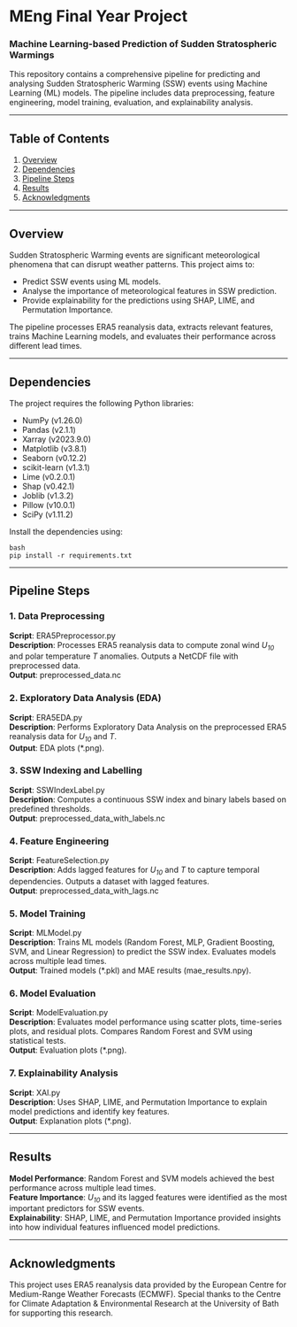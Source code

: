 # MEng Final Year Project
### Machine Learning-based Prediction of Sudden Stratospheric Warmings

This repository contains a comprehensive pipeline for predicting and analysing Sudden Stratospheric Warming (SSW) events using Machine Learning (ML) models. The pipeline includes data preprocessing, feature engineering, model training, evaluation, and explainability analysis.

---

## **Table of Contents**
1. [Overview](#overview)
2. [Dependencies](#dependencies)
3. [Pipeline Steps](#pipeline-steps)
4. [Results](#results)
5. [Acknowledgments](#acknowledgments)

---

## **Overview**
Sudden Stratospheric Warming events are significant meteorological phenomena that can disrupt weather patterns. This project aims to:
- Predict SSW events using ML models.
- Analyse the importance of meteorological features in SSW prediction.
- Provide explainability for the predictions using SHAP, LIME, and Permutation Importance.

The pipeline processes ERA5 reanalysis data, extracts relevant features, trains Machine Learning models, and evaluates their performance across different lead times.

---

## **Dependencies**
The project requires the following Python libraries:
- NumPy (v1.26.0)
- Pandas (v2.1.1)
- Xarray (v2023.9.0)
- Matplotlib (v3.8.1)
- Seaborn (v0.12.2)
- scikit-learn (v1.3.1)
- Lime (v0.2.0.1)
- Shap (v0.42.1)
- Joblib (v1.3.2)
- Pillow (v10.0.1)
- SciPy (v1.11.2)

Install the dependencies using:  
```
bash
pip install -r requirements.txt
```

---

## **Pipeline Steps**
### 1. Data Preprocessing
**Script**: ERA5Preprocessor.py  
**Description**: Processes ERA5 reanalysis data to compute zonal wind *U<sub>10</sub>* and polar temperature *T* anomalies. Outputs a NetCDF file with preprocessed data.  
**Output**: preprocessed_data.nc

### 2. Exploratory Data Analysis (EDA)
**Script**: ERA5EDA.py  
**Description**: Performs Exploratory Data Analysis on the preprocessed ERA5 reanalysis data for *U<sub>10</sub>* and *T*.  
**Output**: EDA plots (*.png).

### 3. SSW Indexing and Labelling
**Script**: SSWIndexLabel.py  
**Description**: Computes a continuous SSW index and binary labels based on predefined thresholds.  
**Output**: preprocessed_data_with_labels.nc

### 4. Feature Engineering
**Script**: FeatureSelection.py  
**Description**: Adds lagged features for *U<sub>10</sub>* and *T* to capture temporal dependencies. Outputs a dataset with lagged features.  
**Output**: preprocessed_data_with_lags.nc

### 5. Model Training
**Script**: MLModel.py  
**Description**: Trains ML models (Random Forest, MLP, Gradient Boosting, SVM, and Linear Regression) to predict the SSW index. Evaluates models across multiple lead times.  
**Output**: Trained models (*.pkl) and MAE results (mae_results.npy).

### 6. Model Evaluation
**Script**: ModelEvaluation.py  
**Description**: Evaluates model performance using scatter plots, time-series plots, and residual plots. Compares Random Forest and SVM using statistical tests.  
**Output**: Evaluation plots (*.png).

### 7. Explainability Analysis
**Script**: XAI.py  
**Description**: Uses SHAP, LIME, and Permutation Importance to explain model predictions and identify key features.  
**Output**: Explanation plots (*.png).

---

## **Results**
**Model Performance**: Random Forest and SVM models achieved the best performance across multiple lead times.  
**Feature Importance**: *U<sub>10</sub>* and its lagged features were identified as the most important predictors for SSW events.  
**Explainability**: SHAP, LIME, and Permutation Importance provided insights into how individual features influenced model predictions.

---

## **Acknowledgments**
This project uses ERA5 reanalysis data provided by the European Centre for Medium-Range Weather Forecasts (ECMWF). Special thanks to the Centre for Climate Adaptation & Environmental Research at the University of Bath for supporting this research.
